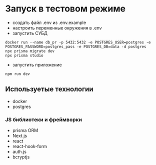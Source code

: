 # Запуск в тестовом режиме

- создать файл .env из .env.example
- настроить переменные окружения в .env 
- запустить СУБД
```
docker run --name db_pr -p 5432:5432 -e POSTGRES_USER=postgres -e POSTGRES_PASSWORD=postgres_pass -e POSTGRES_DB=data -d postgres
npx prisma migrate dev
npx prisma studio
```
- запустить приложение
```
npm run dev
```


## Используетые технологии
- docker
- postgres
### JS библиотеки и фреймворки
- prisma ORM
- Next.js
- react
- react-hook-form
- auth.js
- bcryptjs
